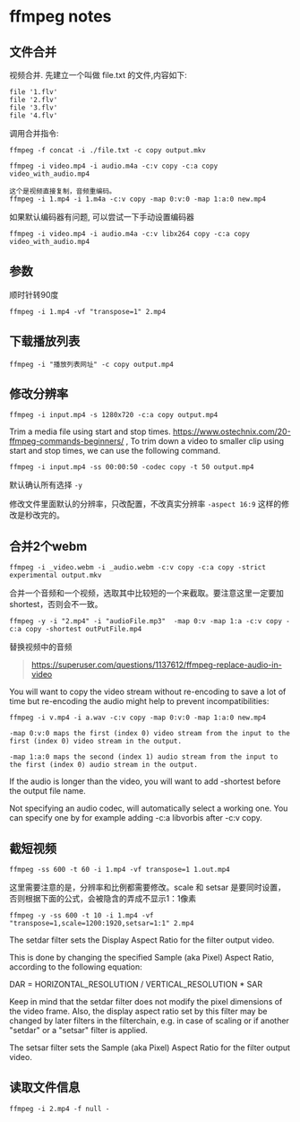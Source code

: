 # ffmpeg notes

## 文件合并

视频合并. 先建立一个叫做 file.txt 的文件,内容如下:
```
file '1.flv'
file '2.flv'
file '3.flv'
file '4.flv'
```

调用合并指令:
```
ffmpeg -f concat -i ./file.txt -c copy output.mkv 
```

```
ffmpeg -i video.mp4 -i audio.m4a -c:v copy -c:a copy video_with_audio.mp4

这个是视频直接复制，音频重编码。
ffmpeg -i 1.mp4 -i 1.m4a -c:v copy -map 0:v:0 -map 1:a:0 new.mp4
```

如果默认编码器有问题, 可以尝试一下手动设置编码器
```
ffmpeg -i video.mp4 -i audio.m4a -c:v libx264 copy -c:a copy video_with_audio.mp4
```

## 参数

顺时针转90度
```
ffmpeg -i 1.mp4 -vf "transpose=1" 2.mp4
```

## 下载播放列表
```
ffmpeg -i "播放列表网址" -c copy output.mp4
```

## 修改分辨率
```
ffmpeg -i input.mp4 -s 1280x720 -c:a copy output.mp4
```

Trim a media file using start and stop times. https://www.ostechnix.com/20-ffmpeg-commands-beginners/ ,
To trim down a video to smaller clip using start and stop times, we can use the following command.
```
ffmpeg -i input.mp4 -ss 00:00:50 -codec copy -t 50 output.mp4
```

默认确认所有选择 `-y`

修改文件里面默认的分辨率，只改配置，不改真实分辨率 `-aspect 16:9` 这样的修改是秒改完的。

## 合并2个webm
```
ffmpeg -i _video.webm -i _audio.webm -c:v copy -c:a copy -strict experimental output.mkv
```

合并一个音频和一个视频，选取其中比较短的一个来截取。要注意这里一定要加 shortest，否则会不一致。
```
ffmpeg -y -i "2.mp4" -i "audioFile.mp3"  -map 0:v -map 1:a -c:v copy -c:a copy -shortest outPutFile.mp4
```

替换视频中的音频

> https://superuser.com/questions/1137612/ffmpeg-replace-audio-in-video

You will want to copy the video stream without re-encoding to save a lot of time but re-encoding the audio might help to prevent incompatibilities:
```
ffmpeg -i v.mp4 -i a.wav -c:v copy -map 0:v:0 -map 1:a:0 new.mp4

-map 0:v:0 maps the first (index 0) video stream from the input to the first (index 0) video stream in the output.

-map 1:a:0 maps the second (index 1) audio stream from the input to the first (index 0) audio stream in the output.
```
If the audio is longer than the video, you will want to add -shortest before the output file name.

Not specifying an audio codec, will automatically select a working one. You can specify one by for example adding -c:a libvorbis after -c:v copy.

## 截短视频
```
ffmpeg -ss 600 -t 60 -i 1.mp4 -vf transpose=1 1.out.mp4
```

这里需要注意的是，分辨率和比例都需要修改。scale 和 setsar 是要同时设置，否则根据下面的公式，会被隐含的弄成不显示1：1像素
```
ffmpeg -y -ss 600 -t 10 -i 1.mp4 -vf "transpose=1,scale=1200:1920,setsar=1:1" 2.mp4
```

The setdar filter sets the Display Aspect Ratio for the filter output video.

This is done by changing the specified Sample (aka Pixel) Aspect Ratio, according to the following equation:

DAR = HORIZONTAL_RESOLUTION / VERTICAL_RESOLUTION * SAR

Keep in mind that the setdar filter does not modify the pixel dimensions of the video frame. Also, the display aspect ratio set by this filter may be changed by later filters in the filterchain, e.g. in case of scaling or if another "setdar" or a "setsar" filter is applied.

The setsar filter sets the Sample (aka Pixel) Aspect Ratio for the filter output video.

## 读取文件信息
```
ffmpeg -i 2.mp4 -f null -
```